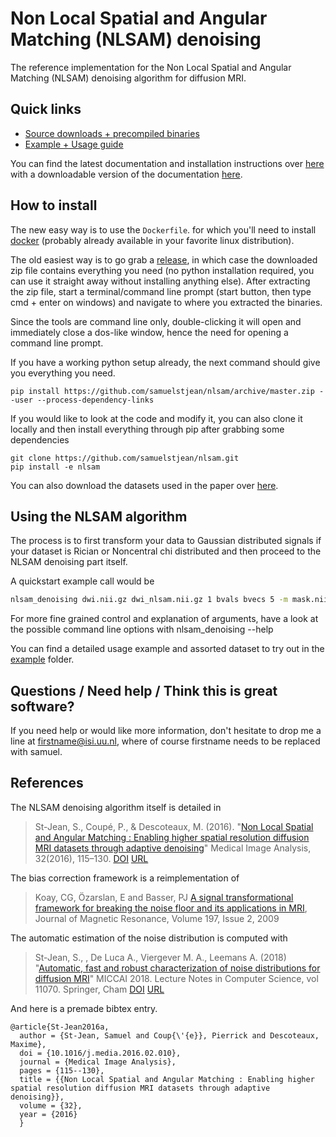 # Non Local Spatial and Angular Matching (NLSAM) denoising

[release]: https://github.com/samuelstjean/nlsam/releases
[DOI]: http://dx.doi.org/doi:10.1016/j.media.2016.02.010
[URL]: http://www.sciencedirect.com/science/article/pii/S1361841516000335
[paper]: https://arxiv.org/pdf/1606.07239.pdf
[autodmri_paper]: https://arxiv.org/abs/1805.12071
[nlsam_data]: https://github.com/samuelstjean/nlsam_data
[spams]: http://spams-devel.gforge.inria.fr/
[rtd]: https://nlsam.readthedocs.io/en/latest/
[koay_bias]: https://www.ncbi.nlm.nih.gov/pmc/articles/PMC2765718/
[docker]: https://hub.docker.com/search?type=edition&offering=community

The reference implementation for the Non Local Spatial and Angular Matching (NLSAM) denoising algorithm for diffusion MRI.

## Quick links

+ [Source downloads + precompiled binaries](https://github.com/samuelstjean/nlsam/releases)
+ [Example + Usage guide](example/README.md)

You can find the latest documentation and installation instructions over [here](http://nlsam.readthedocs.io/en/latest) with a downloadable version of the documentation [here](https://readthedocs.org/projects/nlsam/downloads).

## How to install

The new easy way is to use the ```Dockerfile```. for which you'll need to install [docker][] (probably already available in your favorite linux distribution).

The old easiest way is to go grab a [release][], in which case the downloaded zip file contains everything you need (no python installation required,
you can use it straight away without installing anything else).
After extracting the zip file, start a terminal/command line prompt (start button, then type cmd + enter on windows) and navigate to where you extracted the binaries.

Since the tools are command line only, double-clicking it will open and immediately close a dos-like window, hence the need for opening a command line prompt.

If you have a working python setup already, the next command should give you everything you need.

```shell
pip install https://github.com/samuelstjean/nlsam/archive/master.zip --user --process-dependency-links
```

If you would like to look at the code and modify it, you can also clone it locally
and then install everything through pip after grabbing some dependencies

```shell
git clone https://github.com/samuelstjean/nlsam.git
pip install -e nlsam
```

You can also download the datasets used in the paper over [here][nlsam_data].

## Using the NLSAM algorithm

The process is to first transform your data to Gaussian distributed signals if your dataset is
Rician or Noncentral chi distributed and then proceed to the NLSAM denoising part itself.

A quickstart example call would be

```bash
nlsam_denoising dwi.nii.gz dwi_nlsam.nii.gz 1 bvals bvecs 5 -m mask.nii.gz
```

For more fine grained control and explanation of arguments,
have a look at the possible command line options with nlsam_denoising --help

You can find a detailed usage example and assorted dataset to try out in the
[example](example) folder.

## Questions / Need help / Think this is great software?

If you need help or would like more information, don't hesitate to drop me a
line at firstname@isi.uu.nl, where of course firstname needs to be replaced with samuel.

## References

The NLSAM denoising algorithm itself is detailed in

> St-Jean, S., Coupé, P., & Descoteaux, M. (2016).
> "[Non Local Spatial and Angular Matching : Enabling higher spatial resolution diffusion MRI datasets through adaptive denoising][paper]"
> Medical Image Analysis, 32(2016), 115–130. [DOI] [URL]

The bias correction framework is a reimplementation of

> Koay, CG, Özarslan, E and Basser, PJ
> [A signal transformational framework for breaking the noise floor and its applications in MRI][koay_bias],
> Journal of Magnetic Resonance, Volume 197, Issue 2, 2009

The automatic estimation of the noise distribution is computed with

> St-Jean, S., , De Luca A., Viergever M. A., Leemans A. (2018)
> "[Automatic, fast and robust characterization of noise distributions for diffusion MRI][autodmri_paper]"
> MICCAI 2018. Lecture Notes in Computer Science, vol 11070. Springer, Cham [DOI](https://dx.doi.org/doi:10.1007/978-3-030-00928-1_35) [URL](https://link.springer.com/chapter/10.1007%2F978-3-030-00928-1_35)

And here is a premade bibtex entry.

    @article{St-Jean2016a,
      author = {St-Jean, Samuel and Coup{\'{e}}, Pierrick and Descoteaux, Maxime},
      doi = {10.1016/j.media.2016.02.010},
      journal = {Medical Image Analysis},
      pages = {115--130},
      title = {{Non Local Spatial and Angular Matching : Enabling higher spatial resolution diffusion MRI datasets through adaptive denoising}},
      volume = {32},
      year = {2016}
      }
